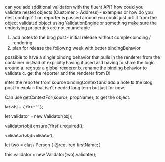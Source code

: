 can you add additional validation with the fluent API?
how could you validate nested objects (Customer > Address) - examples or how do you nest configs?
if no reporter is passed around you could just pull it from the object validated object using ValidationEngine or something
make sure the underlying properties are not enumerable

1. add notes to the blog post - initial release without complex binding / rendering
1. plan for release the following week with better bindingBehavior

possible to have a single binding behavior that pulls in the renderer from the container instead of explicitly having it used and having to share the logic around
  a. register a global renderer
  b. rename the binding behavior to validate
  c. get the reporter and the renderer from DI

infer the reporter from source.bindingContext and add a note to the blog post to explain that isn't needed long term but just for now.

Can use getContextFor(source, propName); to get the object.



let obj = { first: '' };

let validator = new Validator(obj);

validator(obj).ensure('first').required();

validator(obj).validate();

let two = class Person {
  @required firstName;
}

this.validator = new Validator(two).validate();
